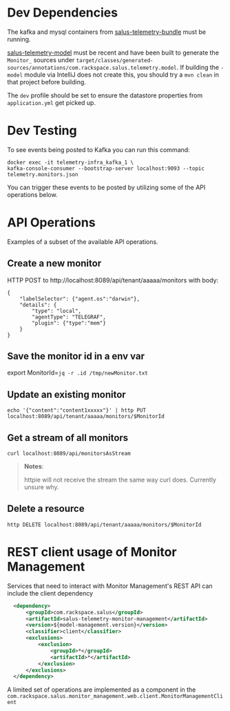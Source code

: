 # Dev Dependencies

The kafka and mysql containers from [salus-telemetry-bundle](https://github.com/racker/salus-telemetry-bundle#runningdeveloping-locally) must be running.

[salus-telemetry-model](https://github.com/racker/salus-telemetry-model) must be recent and have been built to generate the `Monitor_` sources under `target/classes/generated-sources/annotations/com.rackspace.salus.telemetry.model`.  If building the `-model` module via IntelliJ does not create this, you should try a `mvn clean` in that project before building.


The `dev` profile should be set to ensure the datastore properties from `application.yml` get picked up.

# Dev Testing

To see events being posted to Kafka you can run this command:
```
docker exec -it telemetry-infra_kafka_1 \
kafka-console-consumer --bootstrap-server localhost:9093 --topic telemetry.monitors.json
```

You can trigger these events to be posted by utilizing some of the API operations below.

# API Operations
Examples of a subset of the available API operations.

## Create a new monitor

HTTP POST to http://localhost:8089/api/tenant/aaaaa/monitors with body:
```
{
	"labelSelector": {"agent.os":"darwin"},
	"details": {
		"type": "local",
		"agentType": "TELEGRAF",
		"plugin": {"type":"mem"}
	}
}
```

## Save the monitor id in a env var
export MonitorId=`jq -r .id /tmp/newMonitor.txt`

## Update an existing monitor
```
echo '{"content":"content1xxxxx"}' | http PUT localhost:8089/api/tenant/aaaaa/monitors/$MonitorId
```

## Get a stream of all monitors
```
curl localhost:8089/api/monitorsAsStream
```

> **Notes**:
>
> httpie will not receive the stream the same way curl does.  Currently unsure why.


## Delete a resource
```
http DELETE localhost:8089/api/tenant/aaaaa/monitors/$MonitorId
```

# REST client usage of Monitor Management

Services that need to interact with Monitor Management's REST API can include the client dependency

```xml
  <dependency>
      <groupId>com.rackspace.salus</groupId>
      <artifactId>salus-telemetry-monitor-management</artifactId>
      <version>${model-management.version}</version>
      <classifier>client</classifier>
      <exclusions>
          <exclusion>
              <groupId>*</groupId>
              <artifactId>*</artifactId>
          </exclusion>
      </exclusions>
  </dependency>
```

A limited set of operations are implemented as a component in the 
`com.rackspace.salus.monitor_management.web.client.MonitorManagementClient`
